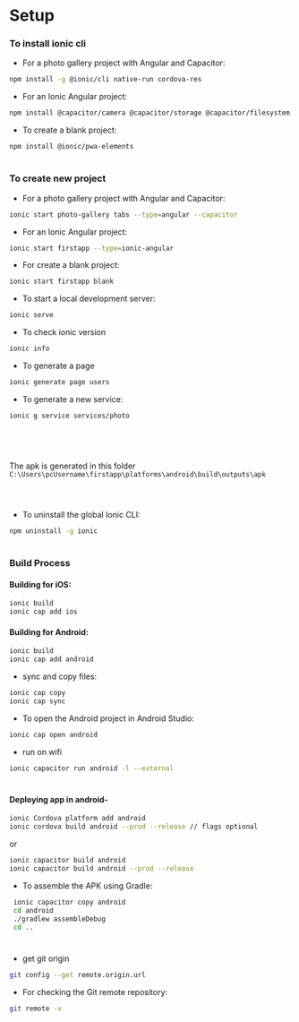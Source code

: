 # Setup
### To install ionic cli
- For a photo gallery project with Angular and Capacitor:
```sh
npm install -g @ionic/cli native-run cordova-res
````
- For an Ionic Angular project:
```sh
npm install @capacitor/camera @capacitor/storage @capacitor/filesystem
```
- To create a blank project:
```sh
npm install @ionic/pwa-elements
```
#
### To create new project 
- For a photo gallery project with Angular and Capacitor:
```sh
ionic start photo-gallery tabs --type=angular --capacitor
```
- For an Ionic Angular project:
```sh
ionic start firstapp --type=ionic-angular
```
- For create a blank project:
```sh
ionic start firstapp blank
```
- To start a local development server:
```sh
ionic serve
```

- To check ionic version
```sh
ionic info
```

- To generate a page
```sh
ionic generate page users
```
- To generate a new service:
```sh
ionic g service services/photo
```


#
<br><br>
The apk is generated in this folder `C:\Users\pcUsername\firstapp\platforms\android\build\outputs\apk`
<br><br>
#

- To uninstall the global Ionic CLI:
```sh
npm uninstall -g ionic
```

#
### Build Process 
#### Building for iOS:
```sh
ionic build
ionic cap add ios
````
#### Building for Android:
```sh
ionic build
ionic cap add android
```
- sync and copy files:
```sh
ionic cap copy
ionic cap sync
```

- To open the Android project in Android Studio:
```sh
ionic cap open android
```

- run on wifi
```sh
ionic capacitor run android -l --external
```
#
#### Deploying app in android-
```sh
ionic Cordova platform add android
ionic cordova build android --prod --release // flags optional
```
or
```sh
ionic capacitor build android
ionic capacitor build android --prod --release
```
- To assemble the APK using Gradle:
````sh
 ionic capacitor copy android 
 cd android 
 ./gradlew assembleDebug 
 cd ..
````


#
- get git origin
````sh
git config --get remote.origin.url
````

- For checking the Git remote repository:
````sh
git remote -v
````

